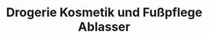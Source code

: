 ---
title: "Drogerie Kosmetik und Fußpflege Ablasser"
url: /uebelbach/drogerie-kosmetik-und-fusspflege-ablasser/
shop: Drogerie
---